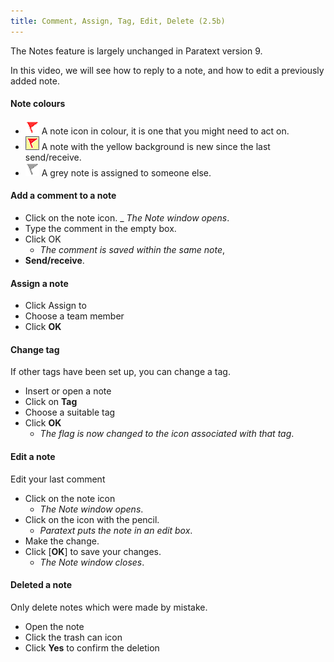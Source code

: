 ```yaml
---
title: Comment, Assign, Tag, Edit, Delete (2.5b)
---
```

The Notes feature is largely unchanged in Paratext version 9.

In this video, we will see how to reply to a note, and how to edit a previously added note.

#### Note colours

- ![](../media/af2265719adde77e6c37fe29d53837a0.png) A note icon in colour, it is one that you might need to act on.
- ![](../media/d75a709de0625acdd2d5606b881713c7.jpeg) 
A note with the yellow background is new since the last send/receive.
- ![](../media/52011900797d9603380805140bdf824b.png) A grey note is assigned to someone else.

#### Add a comment to a note

-   Click on the note icon.
    _  *The Note window opens*.
-   Type the comment in the empty box.
-   Click OK
    -  *The comment is saved within the same note*,
-   **Send/receive**.

#### Assign a note

-   Click Assign to
-   Choose a team member
-   Click **OK**

#### Change tag

If other tags have been set up, you can change a tag.

-   Insert or open a note
-   Click on **Tag**
-   Choose a suitable tag
-   Click **OK**
    -  *The flag is now changed to the icon associated with that tag*.

#### Edit a note

Edit your last comment

-   Click on the note icon
    -  *The Note window opens*.
-   Click on the icon with the pencil.
    -  *Paratext puts the note in an edit box*.
-   Make the change.
-   Click [**OK**] to save your changes.
    -  *The Note window closes*.

#### Deleted a note

Only delete notes which were made by mistake.

-   Open the note
-   Click the trash can icon
-   Click **Yes** to confirm the deletion
